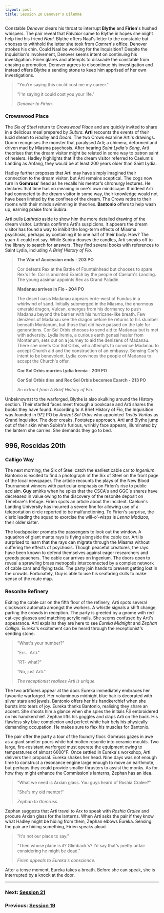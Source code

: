```yaml
---
layout: post
title: Session 20 Denover's Dilemma
---
```


Constable *Denover* clears his throat to interrupt **Blythe** and **Firien**'s hushed whispers. The pair reveal that *Falvalor* came to Blythe in hopes she might help find his friend *Naal*. Blythe offers Naal's letter to the constable but chooses to withhold the letter she took from *Camren*'s office. Denover strokes his chin. Could Naal be working for the Inquisition? Despite the Inquisition's involvement, Denover seems intent on continuing his investigation. Firien glares and attempts to dissuade the constable from chasing a promotion. Denover agrees to discontinue his investigation and instead offers Blythe a sending stone to keep him apprised of her own investigations.

> "You're saying this could cost me my career."
>
> "I'm saying it could cost you your life."
>
> *Denover to Firien.*

### Crowswood Place

The *Six of Steel* return to *Crowswood Place* and are quickly invited to share in a delicious meal prepared by *Subira*. **Arti** recounts the events of their lucid dream to *Hadley* and *Doom*. The two Crows examine Arti's drawings. Doom recognises the monster that paralysed Arti; a chimera, deformed and driven mad by Miasma psychosis. After hearing *Saint Lydia's Song*, Arti theorises that the dream visitor might be related in some way to patron saint of healers. Hadley highlights that if the dream visitor referred to Caelum's Landing as Anfang, they would be at least 200 years older than Saint Lydia.

Hadley further proposes that Arti may have simply imagined their connection to the dream visitor, but Arti remains sceptical. The cogs now turn in **Gomruss**' head as he recalls his mentor's chronurgy lectures. He declares that time has no meaning in one's own mindscape. If indeed Arti had connected to the dream visitor in some way, their knowledge would not have been limited by the confines of the dream. The Crows retire to their rooms with their minds swimming in theories. **Bantonio** offers to help wash up, earning praise from Subira.

Arti pulls *Lathraia* aside to show him the more detailed drawing of the dream visitor. Lathraia confirms Arti's suspicions. It appears the dream visitor has found a way to inhibit the long-term effects of Miasma psychosis, perhaps by containing it to one half of their body. How? The yuan-ti could not say. While Subira douses the candles, Arti sneaks off to the library to search for answers. They find several books with references to Saint Lydia, including *A Brief History of Fio*.

> **The War of Accession ends - 203 PO**
>
> Cor defeats Rex at the Battle of Fountainhead but chooses to spare Rex's life. Cor is anointed Exarch by the people of Caelum's Landing. The young aasimar appoints Rex as Grand Paladin.
>
> **Madanau arrives in Fio - 204 PO**
>
> The desert oasis Madanau appears erde-west of Fundus in a whirlwind of sand. Initially submerged in the Miasma, the enormous emerald dragon, Vulcan, emerges from his dormancy to push Madanau beyond the barrier with his hurricane-like breath. Few denizens of Madanau see the dragon before he returns to his slumber beneath Montanum, but those that did have passed on the tale for generations. Cor Sol Orbis chooses to send aid to Madanau but is met with adversity. Lydia Iremia, a curious earth genasi healer from Montanum, sets out on a journey to aid the denizens of Madanau. There she meets Cor Sol Orbis, who attempts to convince Madanau to accept Church aid and the construction of an embassy. Sensing Cor's intent to be benevolent, Lydia convinces the people of Madanau to accept the Church's offer.
>
> **Cor Sol Orbis marries Lydia Iremia - 209 PO**
>
> **Cor Sol Orbis dies and Rex Sol Orbis becomes Exarch - 213 PO**
>
> *An extract from A Brief History of Fio.*

Unbeknownst to the warforged, Blythe is also skulking around the History section. Their startled faces meet through a bookcase and Arti shares the books they have found. According to A Brief History of Fio, the Inquisition was founded in 972 PO by *Ardeat Sol Orbis* who appointed *Tristis Veritas* as Grand Inquisitor. The door creaks. Footsteps approach. Arti and Blythe jump out of their skin when Subira's furious, wrinkly face appears, illuminated by the lantern she carries. She demands they go to bed.

## **996, Roscidas 20th**

### Calligo Way

The next morning, the Six of Steel catch the earliest cable car to *Ingenium*. Bantonio is excited to find a photograph of the Six of Steel on the front page of the local newspaper. The article recounts the plays of the New Blood Tournament winners with particular emphasis on Firien's rise to public acclaim. **Guy** smirks when he spies that the CSCA's and GGC's shares have decreased in value owing to the discovery of the resonite deposit on Tenebrae's Refuge. Firien spots an article about the incident. Caelum's Landing University has incurred a severe fine for allowing use of a teleportation circle reported to be malfunctioning. To Firien's surprise, the cleric leading the squad to exorcise the will-o'-wisps is *Lenna Madizos*, their older sister.

The loudspeaker prompts the passengers to look out the window. A squadron of giant manta rays is flying alongside the cable car. Arti is surprised to learn that the rays can migrate through the Miasma without suffering the effects of psychosis. Though peaceful creatures, the rays have been known to defend themselves against eager researchers and greedy poachers. The cable car arrives on Ingenium. The doors open to reveal a sprawling brass metropolis interconnected by a complex network of cable cars and flying taxis. The party join hands to prevent getting lost in the crowds. Fortunately, Guy is able to use his seafaring skills to make sense of the route map.

### Resonite Refinery

Exiting the cable car on the fifth floor of the refinery, Arti spots several clockwork automata amongst the workers. A whistle signals a shift change, parting the crowds in reception. The party is greeted by a gnome with red cat-eye glasses and matching acrylic nails. She seems confused by Arti's appearance. Arti explains they are here to see *Eureka Midnight* and *Zephan Calligo*. Eureka's excitement can be heard through the receptionist's sending stone.

> "What's your number?"
>
> "Err... Arti."
>
> "RT- what?"
>
> "No, just Arti."
>
> *The receptionist realises Arti is unique.*

The two artificers appear at the door. Eureka immediately embraces her favourite warforged. Her voluminous midnight blue hair is decorated with silver stars and jewels. Bantonio offers her his handkerchief when she bursts into tears of joy. Eureka thanks Bantonio, realising they share an accent. She shoots him a glance when she spies the initials *FS* embroidered on his handkerchief. Zephan lifts his goggles and claps Arti on the back. His flawless sky blue complexion and perfect white hair bely his physically demanding occupation. He makes sure to flex his muscles for Bantonio.

The pair offer the party a tour of the foundry floor. Gomruss gazes in awe as a giant smelter pours white hot molten resonite into ceramic moulds. Two large, fire-resistant warforged must operate the equipment owing to temperatures of almost 6000℉. Once settled in Eureka's workshop, Arti delivers their proposal. Eureka shakes her head. Nine days was not enough time to construct a resonance engine large enough to move an earthmote, but perhaps they could provide smaller thrusters to assist the monks. As for how they might enhance the Commission's lanterns, Zephan has an idea.

> "What we need is Arxian glass. You guys heard of Roshia Cralee?"
>
> "She's my old mentor!"
>
> *Zephan to Gomruss.*

Zephan suggests that Arti travel to Arx to speak with *Roshia Cralee* and procure Arxian glass for the lanterns. When Arti asks the pair if they know what Hadley might be hiding from them, Zephan elbows Eureka. Sensing the pair are hiding something, Firien speaks aloud.

> "It's not our place to say."
>
> "Then whose place is it? Glimback's? I'd say that's pretty unfair considering he might be dead."
>
> *Firien appeals to Eureka's conscience.*

After a tense moment, Eureka takes a breath. Before she can speak, she is interrupted by a knock at the door.

---

### **Next: [Session 21](session-21)**
### **Previous: [Session 19](session-19)**
